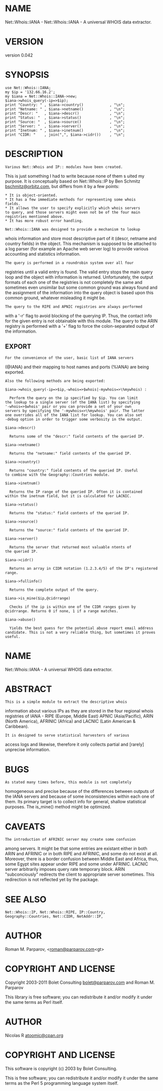 # NAME

Net::Whois::IANA - Net::Whois::IANA - A universal WHOIS data extractor.

# VERSION

version 0.042

# SYNOPSIS

    use Net::Whois::IANA;
    my $ip = '132.66.16.2';
    my $iana = Net::Whois::IANA->new;
    $iana->whois_query(-ip=>$ip);
    print "Country: " , $iana->country()            , "\n";
    print "Netname: " , $iana->netname()            , "\n";
    print "Descr: "   , $iana->descr()              , "\n";
    print "Status: "  , $iana->status()             , "\n";
    print "Source: "  , $iana->source()             , "\n";
    print "Server: "  , $iana->server()             , "\n";
    print "Inetnum: " , $iana->inetnum()            , "\n";
    print "CIDR: "    , join(",", $iana->cidr())    , "\n";

# DESCRIPTION

    Various Net::Whois and IP:: modules have been created.
  This is just something I had to write because none of them s
  uited my purpose. It is conceptually based on Net::Whois::IP
  by Ben Schmitz <bschmitz@orbitz.com>, but differs from it by
  a few points:

    * It is object-oriented.
    * It has a few immediate methods for representing some whois
    fields.
    * It allows the user to specify explicitly which whois servers
    to query, and those servers might even not be of the four main
    registries mentioned above.
    * It has more robust error handling.

    Net::Whois::IANA was designed to provide a mechanism to lookup
  whois information and store most descriptive part of it (descr,
  netname and country fields) in the object. This mechanism is
  supposed to be attached to a log parser (for example an Apache
  web server log) to provide various accounting and statistics
  information.

    The query is performed in a roundrobin system over all four
  registries until a valid entry is found. The valid entry stops
  the main query loop and the object with information is returned.
  Unfortunately, the output formats of each one of the registries
  is not completely the same and sometimes even unsimilar but
  some common ground was always found and the assignment of the
  information into the query object is based upon this common
  ground, whatever misleading it might be.

    The query to the RIPE and APNIC registries are always performed
  with a '-r' flag to avoid blocking of the querying IP. Thus, the
  contact info for the given entry is not obtainable with this
  module. The query to the ARIN registry is performed with a '+'
  flag to force the colon-separated output of the information.

## EXPORT

    For the convenience of the user, basic list of IANA servers
  (@IANA) and their mapping to host names and ports (%IANA) are
  being exported.

    Also the following methods are being exported:

    $iana->whois_query(-ip=>$ip,-whois=>$whois|-mywhois=>\%mywhois) :

      Perform the query on the ip specified by $ip. You can limit
    the lookup to a single server (of the IANA list) by specifying
    '-whois=>$whois' pair or you can provide a set of your own
    servers by specifying the '-mywhois=>\%mywhois' pair. The latter
    one overrides all of the IANA list for lookup. You can also set
    -debug option in order to trigger some verbosity in the output.

    $iana->descr()

      Returns some of the "descr:" field contents of the queried IP.

    $iana->netname()

      Returns the "netname:" field contents of the queried IP.

    $iana->country()

      Returns "country:" field contents of the queried IP. Useful
    to combine with the Geography::Countries module.

    $iana->inetnum()

      Returns the IP range of the queried IP. Often it is contained
    within the inetnum field, but it is calculated for LACNIC.

    $iana->status()

      Returns the "status:" field contents of the queried IP.

    $iana->source()

      Returns the "source:" field contents of the queried IP.

    $iana->server()

      Returns the server that returned most valuable ntents of
    the queried IP.

    $iana->cidr()

      Returns an array in CIDR notation (1.2.3.4/5) of the IP's registered
    range.

    $iana->fullinfo()

      Returns the complete output of the query.

    $iana->is_mine($ip,@cidrrange)

      Checks if the ip is within one of the CIDR ranges given by
    @cidrrange. Returns 0 if none, 1 if a range matches.

    $iana->abuse()

      Yields the best guess for the potential abuse report email address
    candidate. This is not a very reliable thing, but sometimes it proves
    useful.

# NAME

Net::Whois::IANA - A universal WHOIS data extractor.

# ABSTRACT

    This is a simple module to extract the descriptive whois
  information about various IPs as they are stored in the four
  regional whois registries of IANA - RIPE (Europe, Middle East)
  APNIC (Asia/Pacific), ARIN (North America), AFRINIC (Africa)
  and LACNIC (Latin American & Caribbean).

    It is designed to serve statistical harvesters of various
  access logs and likewise, therefore it only collects partial
  and [rarely] unprecise information.

# BUGS

    As stated many times before, this module is not completely
  homogeneous and precise because of the differences between
  outputs of the IANA servers and because of some inconsistencies
  within each one of them. Its primary target is to collect info
  for general, shallow statistical purposes. The is_mine() method
  might be optimized.

# CAVEATS

    The introduction of AFRINIC server may create some confusion
  among servers. It might be that some entries are existant either in
  both ARIN and AFRINIC or in both RIPE and AFRINIC, and some do not
  exist at all. Moreover, there is a border confusion between Middle
  East and Africa, thus, some Egypt sites appear under RIPE and some
  under AFRINIC. LACNIC server arbitrarily imposes query rate temporary
  block. ARIN "subconciously" redirects the client to appropriate
  server sometimes. This redirection is not reflected yet by the package.

# SEE ALSO

    Net::Whois::IP, Net::Whois::RIPE, IP::Country,
    Geography::Countries, Net::CIDR, NetAddr::IP,

# AUTHOR

Roman M. Parparov, &lt;roman@parparov.com&lt;gt>

# COPYRIGHT AND LICENSE

Copyright 2003-2011 Bolet Consulting <bolet@parparov.com> and Roman M. Parparov

This library is free software; you can redistribute it and/or modify
it under the same terms as Perl itself.

# AUTHOR

Nicolas R <atoomic@cpan.org>

# COPYRIGHT AND LICENSE

This software is copyright (c) 2003 by Bolet Consulting.

This is free software; you can redistribute it and/or modify it under
the same terms as the Perl 5 programming language system itself.
